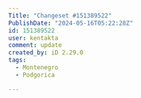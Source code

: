 ```yaml
---
Title: "Changeset #151389522"
PublishDate: "2024-05-16T05:22:28Z"
id: 151389522
user: kentakta
comment: update
created_by: iD 2.29.0
tags:
  - Montenegro
  - Podgorica

---
```


